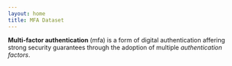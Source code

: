 ```yaml
---
layout: home
title: MFA Dataset
---
```


**Multi-factor authentication** (mfa) is a form of digital authentication affering strong security guarantees through the adoption of multiple *authentication factors*.
